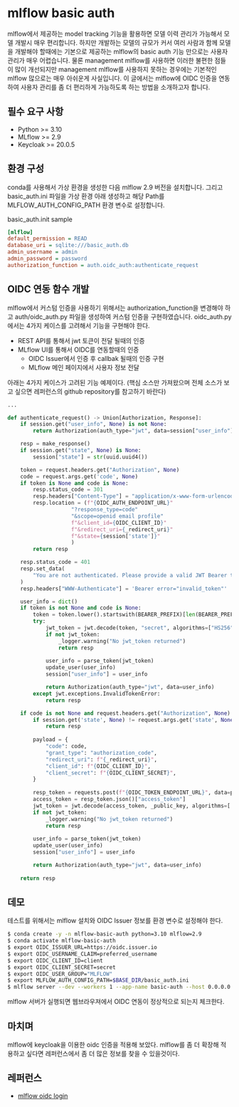 # mlflow basic auth

mlflow에서 제공하는 model tracking 기능을 활용하면 모델 이력 관리가 가능해서 모델 개발시 매우 편리합니다. 하지만 개발하는 모델의 규모가 커서 여러 사람과 함께 모델을 개발해야 할때에는 기본으로 제공하는 mlflow의 basic auth 기능 만으로는 사용자 관리가 매우 어렵습니다. 물론 management mlflow를 사용하면 이러한 불편한 점들이 많이 개선되지만 management mlflow를 사용하지 못하는 경우에는 기본적인 mlflow 많으로는 매우 아쉬운게 사실입니다. 이 글에서는 mlflow에 OIDC 인증을 연동하여 사용자 관리를 좀 더 편리하게 가능하도록 하는 방법을 소개하고자 합니다.

## 필수 요구 사항
- Python >= 3.10
- MLflow >= 2.9
- Keycloak >= 20.0.5

## 환경 구성

conda를 사용해서 가상 환경을 생성한 다음 mlflow 2.9 버전을 설치합니다. 그리고 basic_auth.ini 파일을 가상 환경 아래 생성하고 해당 Path를 MLFLOW_AUTH_CONFIG_PATH 환경 변수로 설정합니다.

basic_auth.init sample

```ini
[mlflow]
default_permission = READ
database_uri = sqlite:///basic_auth.db
admin_username = admin
admin_password = password
authorization_function = auth.oidc_auth:authenticate_request
```

## OIDC 연동 함수 개발

mlflow에서 커스텀 인증을 사용하기 위해서는 authorization_function을 변경해야 하고 auth/oidc_auth.py 파일을 생성하여 커스텀 인증을 구현하였습니다.
oidc_auth.py 에서는 4가지 케이스를 고려해서 기능을 구현해야 한다.

- REST API를 통해서 jwt 토큰이 전달 될때의 인증
- MLflow UI를 통해서 OIDC를 연동할때의 인증
  - OIDC Issuer에서 인증 후 callbak 될때의 인증 구현
  - MLflow 메인 페이지에서 사용자 정보 전달

아래는 4가지 케이스가 고려된 기능 예제이다.
(핵심 소스만 가져왔으며 전체 소스가 보고 싶으면 레퍼런스의 github repository를 참고하기 바란다)

```python
...

def authenticate_request() -> Union[Authorization, Response]:
    if session.get("user_info", None) is not None:
        return Authorization(auth_type="jwt", data=session["user_info"])

    resp = make_response()
    if session.get("state", None) is None:
        session["state"] = str(uuid.uuid4())

    token = request.headers.get("Authorization", None)
    code = request.args.get('code', None)
    if token is None and code is None:
        resp.status_code = 301
        resp.headers["Content-Type"] = "application/x-www-form-urlencoded"
        resp.location = (f"{OIDC_AUTH_ENDPOINT_URL}"
                    "?response_type=code"
                    "&scope=openid email profile"
                    f"&client_id={OIDC_CLIENT_ID}"
                    f"&redirect_uri={_redirect_uri}"
                    f"&state={session['state']}"
                    )
        return resp

    resp.status_code = 401
    resp.set_data(
        "You are not authenticated. Please provide a valid JWT Bearer token with the request."
    )
    resp.headers["WWW-Authenticate"] = 'Bearer error="invalid_token"'

    user_info = dict()
    if token is not None and code is None:
        token = token.lower().startswith(BEARER_PREFIX)[len(BEARER_PREFIX):]
        try:
            jwt_token = jwt.decode(token, "secret", algorithms=["HS256"])
            if not jwt_token:
                _logger.warning("No jwt_token returned")
                return resp
            
            user_info = parse_token(jwt_token)
            update_user(user_info)
            session["user_info"] = user_info

            return Authorization(auth_type="jwt", data=user_info)
        except jwt.exceptions.InvalidTokenError:
            return resp

    if code is not None and request.headers.get("Authorization", None) is None:
        if session.get('state', None) != request.args.get('state', None):
            return resp
        
        payload = {
            "code": code,
            "grant_type": "authorization_code",
            "redirect_uri": f"{_redirect_uri}",
            "client_id": f"{OIDC_CLIENT_ID}",
            "client_secret": f"{OIDC_CLIENT_SECRET}",
        }
        
        resp_token = requests.post(f"{OIDC_TOKEN_ENDPOINT_URL}", data=payload)
        access_token = resp_token.json()["access_token"]
        jwt_token = jwt.decode(access_token, _public_key, algorithms=['HS256', 'RS256'], audience=OIDC_CLIENT_ID)
        if not jwt_token:
            _logger.warning("No jwt_token returned")
            return resp
        
        user_info = parse_token(jwt_token)
        update_user(user_info)
        session["user_info"] = user_info

        return Authorization(auth_type="jwt", data=user_info)
    
    return resp
```

## 데모

테스트를 위해서는 mlflow 설치와 OIDC Issuer 정보를 환경 변수로 설정해야 한다.

```bash
$ conda create -y -n mlflow-basic-auth python=3.10 mlflow=2.9
$ conda activate mlflow-basic-auth
$ export OIDC_ISSUER_URL=https://oidc.issuer.io
$ export OIDC_USERNAME_CLAIM=preferred_username
$ export OIDC_CLIENT_ID=client
$ export OIDC_CLIENT_SECRET=secret
$ export OIDC_USER_GROUP="MLFLOW"
$ export MLFLOW_AUTH_CONFIG_PATH=$BASE_DIR/basic_auth.ini
$ mlflow server --dev --workers 1 --app-name basic-auth --host 0.0.0.0 --port 8080
```
mlflow 서버가 실행되면 웹브라우져에서 OIDC 연동이 정상적으로 되는지 체크한다.

## 마치며

mlflow에 keycloak을 이용한 oidc 인증을 적용해 보았다.
mlflow를 좀 더 확장해 적용하고 싶다면 레퍼런스에서 좀 더 많은 정보를 찾을 수 있을것이다.

## 레퍼런스

- [mlflow oidc login](https://github.com/awslife/mlflow-basic-auth)